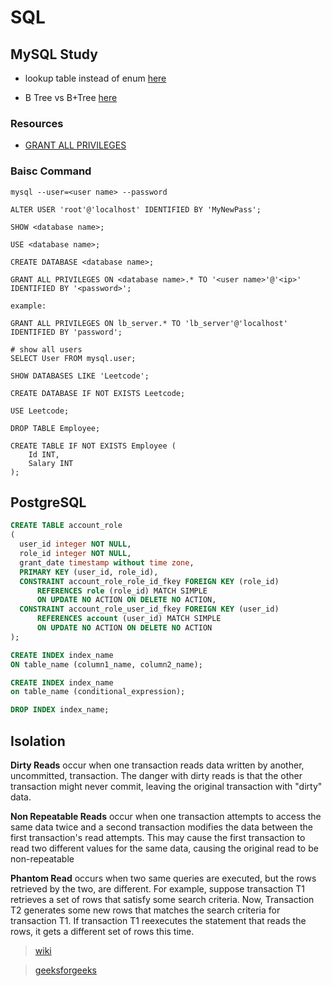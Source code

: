 # SQL

## MySQL Study

* lookup table instead of enum [here](https://stackoverflow.com/questions/761211/how-to-handle-enumerations-without-enum-fields-in-a-database/761343#761343)

* B Tree vs B+Tree [here](https://stackoverflow.com/questions/870218/differences-between-b-trees-and-b-trees)

### Resources

* [GRANT ALL PRIVILEGES](https://stackoverflow.com/questions/5016505/mysql-grant-all-privileges-on-database)


### Baisc Command

```
mysql --user=<user name> --password

ALTER USER 'root'@'localhost' IDENTIFIED BY 'MyNewPass';

SHOW <database name>;

USE <database name>;

CREATE DATABASE <database name>;

GRANT ALL PRIVILEGES ON <database name>.* TO '<user name>'@'<ip>' IDENTIFIED BY '<password>';

example:

GRANT ALL PRIVILEGES ON lb_server.* TO 'lb_server'@'localhost' IDENTIFIED BY 'password';

# show all users
SELECT User FROM mysql.user;

SHOW DATABASES LIKE 'Leetcode';

CREATE DATABASE IF NOT EXISTS Leetcode;

USE Leetcode;

DROP TABLE Employee;

CREATE TABLE IF NOT EXISTS Employee (
    Id INT,
    Salary INT
);
```

## PostgreSQL

```sql
CREATE TABLE account_role
(
  user_id integer NOT NULL,
  role_id integer NOT NULL,
  grant_date timestamp without time zone,
  PRIMARY KEY (user_id, role_id),
  CONSTRAINT account_role_role_id_fkey FOREIGN KEY (role_id)
      REFERENCES role (role_id) MATCH SIMPLE
      ON UPDATE NO ACTION ON DELETE NO ACTION,
  CONSTRAINT account_role_user_id_fkey FOREIGN KEY (user_id)
      REFERENCES account (user_id) MATCH SIMPLE
      ON UPDATE NO ACTION ON DELETE NO ACTION
);

CREATE INDEX index_name
ON table_name (column1_name, column2_name);

CREATE INDEX index_name
on table_name (conditional_expression);

DROP INDEX index_name;
```

## Isolation

**Dirty Reads** occur when one transaction reads data written by another, uncommitted, transaction. The danger with dirty reads is that the other transaction might never commit, leaving the original transaction with "dirty" data.

**Non Repeatable Reads** occur when one transaction attempts to access the same data twice and a second transaction modifies the data between the first transaction's read attempts. This may cause the first transaction to read two different values for the same data, causing the original read to be non-repeatable

**Phantom Read** occurs when two same queries are executed, but the rows retrieved by the two, are different. For example, suppose transaction T1 retrieves a set of rows that satisfy some search criteria. Now, Transaction T2 generates some new rows that matches the search criteria for transaction T1. If transaction T1 reexecutes the statement that reads the rows, it gets a different set of rows this time.


> [wiki](https://en.wikipedia.org/wiki/Isolation_(database_systems)#Isolation_levels)

> [geeksforgeeks](https://www.geeksforgeeks.org/transaction-isolation-levels-dbms/)
